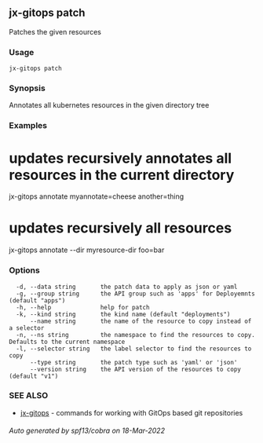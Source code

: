 ## jx-gitops patch

Patches the given resources

### Usage

```
jx-gitops patch
```

### Synopsis

Annotates all kubernetes resources in the given directory tree

### Examples

  # updates recursively annotates all resources in the current directory
  jx-gitops annotate myannotate=cheese another=thing
  # updates recursively all resources
  jx-gitops annotate --dir myresource-dir foo=bar

### Options

```
  -d, --data string       the patch data to apply as json or yaml
  -g, --group string      the API group such as 'apps' for Deployemnts (default "apps")
  -h, --help              help for patch
  -k, --kind string       the kind name (default "deployments")
      --name string       the name of the resource to copy instead of a selector
  -n, --ns string         the namespace to find the resources to copy. Defaults to the current namespace
  -l, --selector string   the label selector to find the resources to copy
      --type string       the patch type such as 'yaml' or 'json'
      --version string    the API version of the resources to copy (default "v1")
```

### SEE ALSO

* [jx-gitops](jx-gitops.md)	 - commands for working with GitOps based git repositories

###### Auto generated by spf13/cobra on 18-Mar-2022

